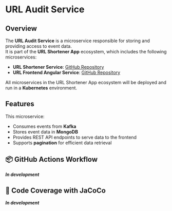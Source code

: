 # URL Audit Service

## Overview

The **URL Audit Service** is a microservice responsible for storing and providing access to event data.  
It is part of the **URL Shortener App** ecosystem, which includes the following microservices:

- **URL Shortener Service**: [GitHub Repository](https://github.com/dobrevd/url_shortener_service)
- **URL Frontend Angular Service**: [GitHub Repository](https://github.com/dobrevd/url-shortener-frontend)

All microservices in the URL Shortener App ecosystem will be deployed and run in a **Kubernetes** environment.

## Features

This microservice:

- Consumes events from **Kafka**
- Stores event data in **MongoDB**
- Provides REST API endpoints to serve data to the frontend
- Supports **pagination** for efficient data retrieval

## 📦 GitHub Actions Workflow

_**In development**_

## 🧪 Code Coverage with JaCoCo

_**In development**_


